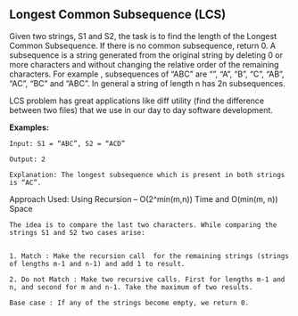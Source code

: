 ## Longest Common Subsequence (LCS)

Given two strings, S1 and S2, the task is to find the length of the Longest Common Subsequence. If there is no common subsequence, return 0. A subsequence is a string generated from the original string by deleting 0 or more characters and without changing the relative order of the remaining characters. For example , subsequences of “ABC” are “”, “A”, “B”, “C”, “AB”, “AC”, “BC” and “ABC”. In general a string of length n has 2n subsequences.

LCS problem has great applications like diff utility (find the difference between two files) that we use in our day to day software development.

**Examples:**

```
Input: S1 = “ABC”, S2 = “ACD”

Output: 2

Explanation: The longest subsequence which is present in both strings is “AC”.
```

Approach Used: Using Recursion – O(2^min(m,n)) Time and O(min(m, n)) Space

```
The idea is to compare the last two characters. While comparing the strings S1 and S2 two cases arise:


1. Match : Make the recursion call  for the remaining strings (strings of lengths m-1 and n-1) and add 1 to result.

2. Do not Match : Make two recursive calls. First for lengths m-1 and n, and second for m and n-1. Take the maximum of two results.
 
Base case : If any of the strings become empty, we return 0.
```
